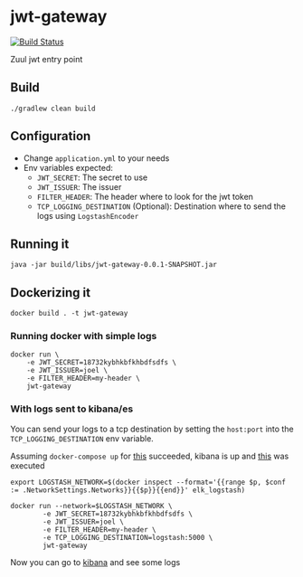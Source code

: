 # jwt-gateway

[![Build Status](https://travis-ci.org/jc89/jwt-gateway.svg?branch=master)](https://travis-ci.org/jc89/jwt-gateway)

Zuul jwt entry point

## Build 

```
./gradlew clean build
```

## Configuration

* Change `application.yml` to your needs
* Env variables expected:
  * `JWT_SECRET`: The secret to use
  * `JWT_ISSUER`: The issuer
  * `FILTER_HEADER`: The header where to look for the jwt token
  * `TCP_LOGGING_DESTINATION` (Optional): Destination where to send the logs using `LogstashEncoder` 

## Running it
```
java -jar build/libs/jwt-gateway-0.0.1-SNAPSHOT.jar
```

## Dockerizing it

```
docker build . -t jwt-gateway
```

### Running docker with simple logs

```
docker run \
    -e JWT_SECRET=18732kybhkbfkhbdfsdfs \
    -e JWT_ISSUER=joel \
    -e FILTER_HEADER=my-header \
    jwt-gateway
```

### With logs sent to kibana/es

You can send your logs to a tcp destination by setting the `host:port` into the `TCP_LOGGING_DESTINATION` env variable.

Assuming `docker-compose up` for [this](https://github.com/jc89/docker-elk) succeeded, kibana is up and [this](https://github.com/jc89/docker-elk#on-the-command-line) was executed

```
export LOGSTASH_NETWORK=$(docker inspect --format='{{range $p, $conf := .NetworkSettings.Networks}}{{$p}}{{end}}' elk_logstash)

docker run --network=$LOGSTASH_NETWORK \
        -e JWT_SECRET=18732kybhkbfkhbdfsdfs \
        -e JWT_ISSUER=joel \
        -e FILTER_HEADER=my-header \
        -e TCP_LOGGING_DESTINATION=logstash:5000 \
        jwt-gateway
```

Now you can go to [kibana](http://localhost:5601) and see some logs
